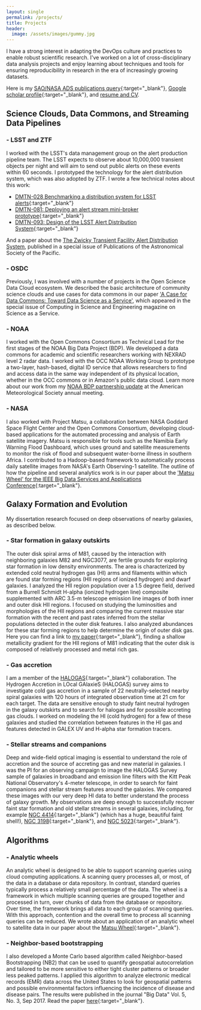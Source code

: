 ```yaml
---
layout: single
permalink: /projects/
title: Projects
header:
  image: /assets/images/gummy.jpg
---
```


I have a strong interest in adapting the DevOps culture and practices to enable
robust scientific research.
I've worked on a lot of cross-disciplinary data analysis projects and enjoy learning
about techniques and tools for ensuring reproducibility in research in the era
of increasingly growing datasets.

Here is my [SAO/NASA ADS publications query](https://ui.adsabs.harvard.edu/public-libraries/Hp6pLt5wST6qNm4mzzjfOw){:target="_blank"}, [Google scholar profile](http://scholar.google.com/citations?user=x1kZj8MAAAAJ&hl=en){:target="_blank"}, and [resume and CV](/resume/).

## Science Clouds, Data Commons, and Streaming Data Pipelines

### - LSST and ZTF
I worked with the LSST's data management group on the alert
production pipeline team.  The LSST expects to observe about 10,000,000 transient
objects per night and will aim to send out public alerts on these events within
60 seconds.  I prototyped the technology for the alert distribution system, which was
also adopted by ZTF.
I wrote a few technical notes about this work:

* [DMTN-028 Benchmarking a distribution system for LSST alerts](https://dmtn-028.lsst.io){:target="_blank"}
* [DMTN-081: Deploying an alert stream mini-broker prototype](https://dmtn-081.lsst.io/){:target="_blank"}
* [DMTN-093: Design of the LSST Alert Distribution System](https://dmtn-093.lsst.io/){:target="_blank"}

And a paper about the [The Zwicky Transient Facility Alert Distribution System](/new-paper-zads/), published in a special
issue of Publications of the Astronomical Society of the Pacific.

### - OSDC
Previously, I was involved with a number of projects in the Open Science Data
Cloud ecosystem.  We described the basic architecture of community science
clouds and use cases for data commons in our paper ['A Case for Data Commons:
Toward Data Science as a Service'](/new-paper-data-commons/),
which appeared in the special issue of Computing in Science and Engineering
magazine on Science as a Service.


### - NOAA
I worked with the Open Commons Consortium as Technical Lead for the first stages of the
NOAA Big Data Project (BDP).  We developed a data commons for academic and
scientific researchers working with NEXRAD level 2 radar data.  I worked with
the OCC NOAA Working Group to prototype a two-layer, hash-based, digital ID service that allows
researchers to find and access data in the same way independent of its physical
location, whether
in the OCC commons or in Amazon's public data cloud.
Learn more about our work from my [NOAA BDP partnership update](/ams-noaa-crada-update/)
at the American Meteorological Society annual meeting.

### - NASA
I also worked with Project Matsu, a collaboration between NASA Goddard Space Flight
Center and the Open Commons Consortium,
developing cloud-based applications for the automated processing and analysis of Earth satellite imagery.
Matsu is responsible for tools such as the Namibia Early Warning Flood
Dashboard, which uses ground and satellite measurements to monitor the risk of
flood and subsequent water-borne illness in southern Africa.
I contributed to a Hadoop-based framework to automatically process daily
satellite images from NASA's Earth Observing-1 satellite.
The outline of how the pipeline and several analytics work is in our paper
about the ['Matsu Wheel' for the IEEE Big Data Services and Applications
Conference](http://ieeexplore.ieee.org/document/7474368/){:target="_blank"}.

## Galaxy Formation and Evolution

My dissertation research focused on deep observations of nearby galaxies, as described below.

### - Star formation in galaxy outskirts
The outer disk spiral arms of M81, caused by the interaction with neighboring galaxies M82 and NGC3077, are fertile grounds for exploring star formation in low density environments. The area is characterized by extended cold neutral hydrogen gas (HI) arms and filaments within which are found star forming regions (HII regions of ionized hydrogen) and dwarf galaxies. I analyzed the HII region population over a 1.5 degree field, derived from a Burrell Schmidt H-alpha (ionized hydrogen line) composite supplemented with ARC 3.5-m telescope emission line images of both inner and outer disk HII regions. I focused on studying the luminosities and morphologies of the HII regions and comparing the current massive star formation with the recent and past rates inferred from the stellar populations detected in the outer disk features. I also analyzed abundances for these star forming regions to help determine the origin of outer disk gas. Here you can find a link to [my paper](http://adsabs.harvard.edu/abs/2012MNRAS.422..401P){:target="_blank"}, finding a shallow metallicity gradient for the HII regions of M81 indicating that the outer disk is composed of relatively processed and metal rich gas.

### - Gas accretion
I am a member of the [HALOGAS](http://www.astron.nl/halogas/){:target="_blank"} collaboration. The Hydrogen Accretion in LOcal GAlaxieS (HALOGAS) survey aims to investigate cold gas accretion in a sample of 22 neutrally-selected nearby spiral galaxies with 120 hours of integrated observation time at 21 cm for each target. The data are sensitive enough to study faint neutral hydrogen in the galaxy outskirts and to search for halogas and for possible accreting gas clouds. I worked on modeling the HI (cold hydrogen) for a few of these galaxies and studied the correlation between features in the HI gas and features detected in GALEX UV and H-alpha star formation tracers.

### - Stellar streams and companions
Deep and wide-field optical imaging is essential to understand the role of accretion and the source of accreting gas and new material in galaxies. I was the PI for an observing campaign to image the HALOGAS Survey sample of galaxies in broadband and emission line filters with the Kitt Peak National Observatory's 4-meter telescope, in order to search for faint companions and stellar stream features around the galaxies. We compared these images with our very deep HI data to better understand the process of galaxy growth.
My observations are deep enough to successfully recover faint star formation and old stellar streams in several galaxies, including, for example [NGC 4414](http://adsabs.harvard.edu/abs/2014A%26A...566A..80D){:target="_blank"} (which has a huge, beautiful faint shell!), [NGC 3198](http://adsabs.harvard.edu/abs/2013A%26A...554A.125G){:target="_blank"}, and [NGC 5023](http://adsabs.harvard.edu/abs/2013MNRAS.434.2069K){:target="_blank"}.

## Algorithms

### - Analytic wheels
An analytic wheel is designed to be able to support scanning queries using
cloud computing applications. A scanning query processes all, or most, of the
data in a database or data repository. In contrast, standard queries typically
process a relatively small percentage of the data. The wheel is a framework in
which multiple scanning queries are grouped together and processed in turn,
over chunks of data from the database or repository. Over time, the framework
brings all data to each group of scanning queries. With this approach,
contention and the overall time to process all scanning queries can be reduced.
We wrote about an application of an analytic wheel to satellite data in our
paper about the [Matsu Wheel](http://ieeexplore.ieee.org/document/7474368/){:target="_blank"}.

### - Neighbor-based bootstrapping
I also developed a Monte Carlo based algorithm called Neighbor-based
Bootstrapping (NB2) that can be used to quantify geospatial autocorrelation and
tailored to be more sensitive to either tight cluster patterns or broader less
peaked patterns. I applied this algorithm to analyze electronic medical records (EMR) data across the United States to
look for geospatial patterns and possible environmental factors influencing the incidence of disease and disease pairs.  The results were published in the journal "Big Data" Vol. 5, No. 3, Sep 2017.  Read the paper [here](https://arxiv.org/abs/1703.01692){:target="_blank"}.
